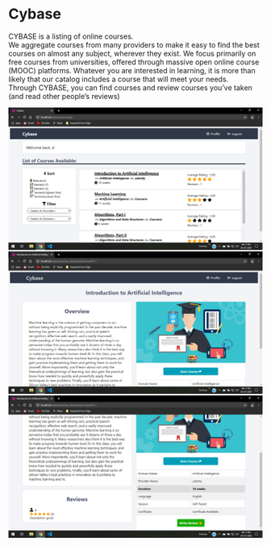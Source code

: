 # Cybase
CYBASE is a listing of online courses. <br />
We aggregate courses from many providers to make it easy to find the best courses on almost any subject, wherever they exist. We focus primarily on free courses from universities, offered through massive open online course (MOOC) platforms. Whatever you are interested in learning, it is more than likely that our catalog includes a course that will meet your needs.	<br />
Through CYBASE, you can find courses and review courses you’ve taken (and read other people’s reviews)<br />
<p align="center">
  <img src="Screenshot (136).png" >
  <img src="Screenshot (137).png" >
  <img src="Screenshot (138).png" >
</p>
